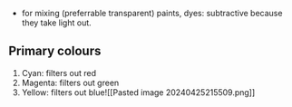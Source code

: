 - for mixing (preferrable transparent) paints, dyes: subtractive because they take light out.
## Primary colours
1. Cyan: filters out red
2. Magenta: filters out green
3. Yellow: filters out blue![[Pasted image 20240425215509.png]]